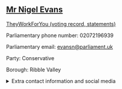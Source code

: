 ## <a href="https://members.parliament.uk/member/474/contact">Mr Nigel Evans</a>

<a href="https://www.theyworkforyou.com/mp/10190/nigel_evans/ribble_valley">TheyWorkForYou (voting record, statements)</a> 

Parliamentary phone number: 02072196939 

Parliamentary email: evansn@parliament.uk 

Party: Conservative 

Borough: Ribble Valley 

<details><summary>Extra contact information and social media</summary> 
<li>Website:</li>
<li>Twitter:</li>
<li>Constituency office phone number: 01200428011</li>
<li>Constituency office email:</li>
<li>Facebook:</li>
<li>Instagram:</li>
<li>Youtube:</li>
<li>Linkedin:</li>
<li>Government department phone number:</li>
<li>Government department email:</li>
<li>Threads:</li>
<li>Party office phone number:</li>
<li>Party office email:</li>
<li>Tiktok:</li>
</details>